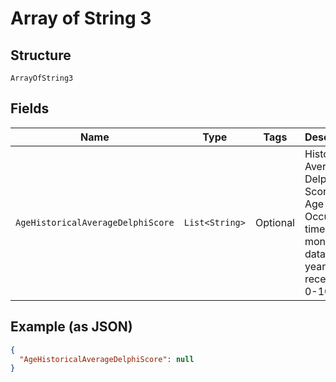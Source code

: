 
# Array of String 3

## Structure

`ArrayOfString3`

## Fields

| Name | Type | Tags | Description | Getter | Setter |
|  --- | --- | --- | --- | --- | --- |
| `AgeHistoricalAverageDelphiScore` | `List<String>` | Optional | Historical Average Delphi Score - Age (x12) Occurs 12 times, monthly data for last year - most recent first  0-100 | List<String> getAgeHistoricalAverageDelphiScore() | setAgeHistoricalAverageDelphiScore(List<String> ageHistoricalAverageDelphiScore) |

## Example (as JSON)

```json
{
  "AgeHistoricalAverageDelphiScore": null
}
```

